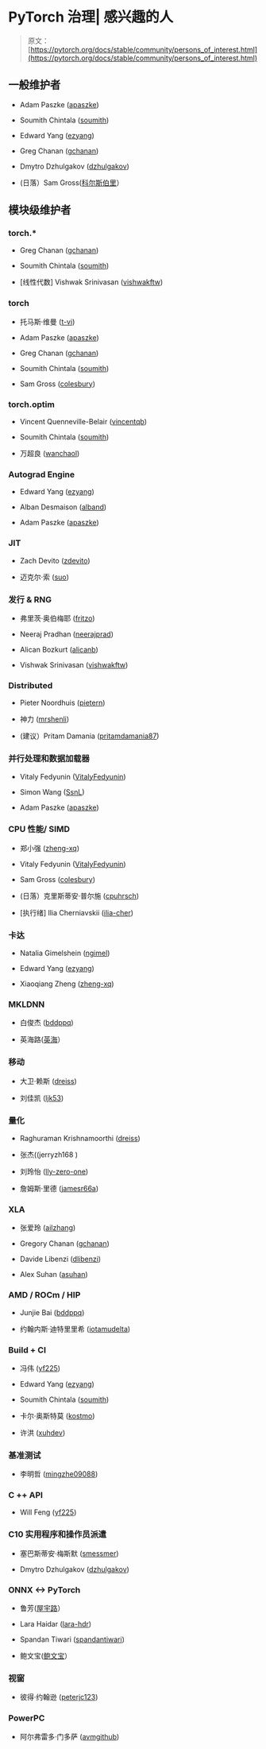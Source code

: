 # PyTorch 治理| 感兴趣的人

> 原文： [https://pytorch.org/docs/stable/community/persons_of_interest.html](https://pytorch.org/docs/stable/community/persons_of_interest.html)

## 一般维护者

*   Adam Paszke ([apaszke](https://github.com/apaszke))

*   Soumith Chintala ([soumith](https://github.com/soumith))

*   Edward Yang ([ezyang](https://github.com/ezyang))

*   Greg Chanan ([gchanan](https://github.com/gchanan))

*   Dmytro Dzhulgakov ([dzhulgakov](https://github.com/dzhulgakov))

*   (日落）Sam Gross([科尔斯伯里](https://github.com/colesbury)）

## 模块级维护者

### torch.*

*   Greg Chanan ([gchanan](https://github.com/gchanan))

*   Soumith Chintala ([soumith](https://github.com/soumith))

*   [线性代数] Vishwak Srinivasan ([vishwakftw](https://github.com/vishwakftw))

### torch

*   托马斯·维曼 ([t-vi](https://github.com/t-vi))

*   Adam Paszke ([apaszke](https://github.com/apaszke))

*   Greg Chanan ([gchanan](https://github.com/gchanan))

*   Soumith Chintala ([soumith](https://github.com/soumith))

*   Sam Gross ([colesbury](https://github.com/colesbury))

### torch.optim

*   Vincent Quenneville-Belair ([vincentqb](https://github.com/vincentqb))

*   Soumith Chintala ([soumith](https://github.com/soumith))

*   万超良 ([wanchaol](https://github.com/wanchaol))

### Autograd Engine

*   Edward Yang ([ezyang](https://github.com/ezyang))

*   Alban Desmaison ([alband](https://github.com/alband))

*   Adam Paszke ([apaszke](https://github.com/apaszke))

### JIT

*   Zach Devito ([zdevito](https://github.com/zdevito))

*   迈克尔·索 ([suo](https://github.com/suo))

### 发行 & RNG

*   弗里茨·奥伯梅耶 ([fritzo](https://github.com/fritzo))

*   Neeraj Pradhan ([neerajprad](https://github.com/neerajprad))

*   Alican Bozkurt ([alicanb](https://github.com/alicanb))

*   Vishwak Srinivasan ([vishwakftw](https://github.com/vishwakftw))

### Distributed

*   Pieter Noordhuis ([pietern](https://github.com/pietern))

*   神力 ([mrshenli](https://github.com/mrshenli))

*   (建议）Pritam Damania ([pritamdamania87](https://github.com/pritamdamania87))

### 并行处理和数据加载器

*   Vitaly Fedyunin ([VitalyFedyunin](https://github.com/VitalyFedyunin))

*   Simon Wang ([SsnL](https://github.com/SsnL))

*   Adam Paszke ([apaszke](https://github.com/apaszke))

### CPU 性能/ SIMD

*   郑小强 ([zheng-xq](https://github.com/zheng-xq))

*   Vitaly Fedyunin ([VitalyFedyunin](https://github.com/VitalyFedyunin))

*   Sam Gross ([colesbury](https://github.com/colesbury))

*   (日落）克里斯蒂安·普尔施 ([cpuhrsch](https://github.com/cpuhrsch))

*   [执行绪] Ilia Cherniavskii ([ilia-cher](https://github.com/ilia-cher))

### 卡达

*   Natalia Gimelshein ([ngimel](https://github.com/ngimel))

*   Edward Yang ([ezyang](https://github.com/ezyang))

*   Xiaoqiang Zheng ([zheng-xq](https://github.com/zheng-xq))

### MKLDNN

*   白俊杰 ([bddppq](https://github.com/bddppq))

*   英海路([英海](https://github.com/yinghai)）

### 移动

*   大卫·赖斯 ([dreiss](https://github.com/dreiss))

*   刘佳凯 ([ljk53](https://github.com/ljk53))

### 量化

*   Raghuraman Krishnamoorthi ([dreiss](https://github.com/dreiss))

*   张杰((jerryzh168 )

*   刘玲怡 ([lly-zero-one](https://github.com/lly-zero-one))

*   詹姆斯·里德 ([jamesr66a](https://github.com/jamesr66a))

### XLA

*   张爱玲 ([ailzhang](https://github.com/ailzhang))

*   Gregory Chanan ([gchanan](https://github.com/gchanan))

*   Davide Libenzi ([dlibenzi](https://github.com/dlibenzi))

*   Alex Suhan ([asuhan](https://github.com/asuhan))

### AMD / ROCm / HIP

*   Junjie Bai ([bddppq](https://github.com/bddppq))

*   约翰内斯·迪特里里希 ([iotamudelta](https://github.com/iotamudelta))

### Build + CI

*   冯伟 ([yf225](https://github.com/yf225))

*   Edward Yang ([ezyang](https://github.com/ezyang))

*   Soumith Chintala ([soumith](https://github.com/soumith))

*   卡尔·奥斯特莫 ([kostmo](https://github.com/kostmo))

*   许洪 ([xuhdev](https://github.com/xuhdev))

### 基准测试

*   李明哲 ([mingzhe09088](https://github.com/mingzhe09088))

### C ++ API

*   Will Feng ([yf225](https://github.com/yf225))

### C10 实用程序和操作员派遣

*   塞巴斯蒂安·梅斯默 ([smessmer](https://github.com/smessmer))

*   Dmytro Dzhulgakov ([dzhulgakov](https://github.com/dzhulgakov))

### ONNX &lt;-&gt; PyTorch

*   鲁芳([屋宇路](https://github.com/houseroad)）

*   Lara Haidar ([lara-hdr](https://github.com/lara-hdr))

*   Spandan Tiwari ([spandantiwari](https://github.com/spandantiwari))

*   鲍文宝([鲍文宝](https://github.com/BowenBao)）

### 视窗

*   彼得·约翰逊 ([peterjc123](https://github.com/peterjc123))

### PowerPC

*   阿尔弗雷多·门多萨 ([avmgithub](https://github.com/avmgithub))